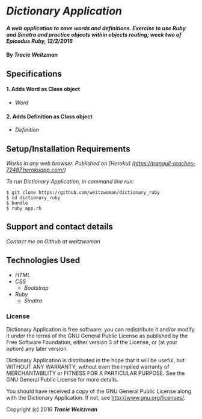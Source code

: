 # _Dictionary Application_

#### _A web application to save words and definitions. Exercise to use Ruby and Sinatra and practice objects within objects routing; week two of Epicodus Ruby, 12/2/2016_

#### By _**Tracie Weitzman**_

## Specifications

#### 1. Adds Word as Class object
* _Word_

#### 2. Adds Definition as Class object
* _Definition_

## Setup/Installation Requirements

_Works in any web browser. Published on [Heroku] (https://tranquil-reaches-72487.herokuapp.com/)_

_To run Dictionary Application, in command line run:_

```
$ git clone https://github.com/weitzwoman/dictionary_ruby
$ cd dictionary_ruby
$ bundle
$ ruby app.rb
```

## Support and contact details

_Contact me on Github at weitzwoman_

## Technologies Used

* _HTML_
* _CSS_
  * _Bootstrap_
* _Ruby_
  * _Sinatra_


### License

Dictionary Application is free software: you can redistribute it and/or modify it under the terms of the GNU General Public License as published by the Free Software Foundation, either version 3 of the License, or (at your option) any later version.

Dictionary Application is distributed in the hope that it will be useful, but WITHOUT ANY WARRANTY; without even the implied warranty of MERCHANTABILITY or FITNESS FOR A PARTICULAR PURPOSE. See the GNU General Public License for more details.

You should have received a copy of the GNU General Public License along with the Dictionary Application. If not, see http://www.gnu.org/licenses/.

Copyright (c) 2016 **_Tracie Weitzman_**
